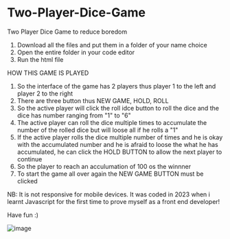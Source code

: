 # Two-Player-Dice-Game
Two Player Dice Game to reduce boredom




1. Download all the files and put them in a folder of your name choice
2. Open the entire folder in your code editor
3. Run the html file

HOW THIS GAME IS PLAYED
1. So the interface of the game has 2 players thus player 1 to the left and player 2 to the right
2. There are three button thus NEW GAME, HOLD, ROLL
3. So the active player will click the roll idce button to roll the dice and the dice has number ranging from "1" to "6" 
4. The active player can roll the dice multiple times to accumulate the number of the rolled dice but will loose all if he rolls a "1"
5. If the active player rolls the dice multiple number of times and he is okay with the accumulated number and he is afraid to loose the what he has accumulated, he can click the HOLD BUTTON to allow the next player to continue
6. So the player to reach an acculumation of 100 os the winnner
7. To start the game all over again the NEW GAME BUTTON must be clicked

NB: It is not responsive for mobile devices. It was coded in 2023 when i learnt Javascript for the first time to prove myself as a front end developer!

Have fun :)


![image](https://github.com/user-attachments/assets/a9c5d45e-df38-471e-bf35-57da38101fe9)



